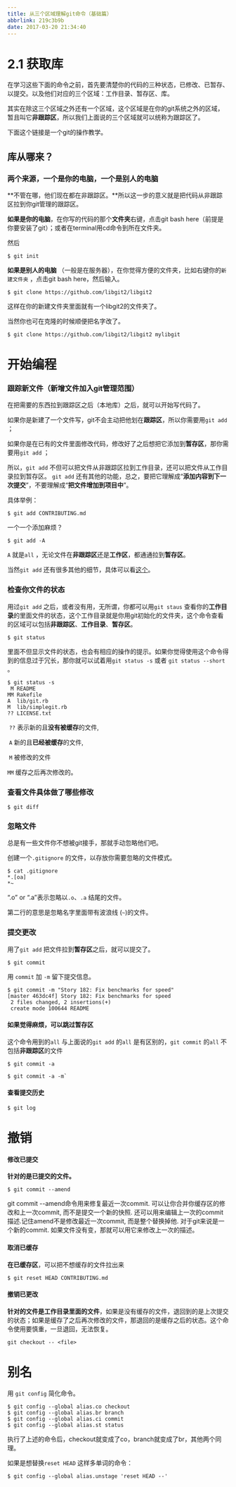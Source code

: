 ```yaml
---
title: 从三个区域理解git命令（基础篇）
abbrlink: 219c3b9b
date: 2017-03-20 21:34:40
---
```


# 2.1 获取库

在学习这些下面的命令之前，首先要清楚你的代码的三种状态，已修改、已暂存、以提交。以及他们对应的三个区域：工作目录、暂存区、库。

其实在除这三个区域之外还有一个区域，这个区域是在你的git系统之外的区域，暂且叫它**非跟踪区**，所以我们上面说的三个区域就可以统称为跟踪区了。

下面这个链接是一个git的操作教学。

[](https://try.github.io)

## 库从哪来？

### 两个来源，一个是你的电脑，一个是别人的电脑

**不管在哪，他们现在都在非跟踪区。**所以这一步的意义就是把代码从非跟踪区拉到你git管理的跟踪区。

**如果是你的电脑**，在你写的代码的那个**文件夹**右键，点击git bash here（前提是你要安装了git）；或者在terminal用cd命令到所在文件夹。

然后

```
$ git init
```

**如果是别人的电脑** （一般是在服务器），在你觉得方便的文件夹，比如右键你的`新建文件夹` ，点击git bash here，然后输入。

```
$ git clone https://github.com/libgit2/libgit2
```

这样在你的新建文件夹里面就有一个libgit2的文件夹了。

当然你也可在克隆的时候顺便把名字改了。

```
$ git clone https://github.com/libgit2/libgit2 mylibgit
```

# 开始编程

### 跟踪新文件（新增文件加入git管理范围）

在把需要的东西拉到跟踪区之后（本地库）之后，就可以开始写代码了。

如果你是新建了一个文件写，git不会主动把他划在**跟踪区**，所以你需要用`git add` ；

如果你是在已有的文件里面修改代码，修改好了之后想把它添加到**暂存区**，那你需要用`git add` ；

所以，`git add` 不但可以把文件从非跟踪区拉到工作目录，还可以把文件从工作目录拉到暂存区。 `git add` 还有其他的功能，总之，要把它理解成“**添加内容到下一次提交**”，不要理解成“**把文件增加到项目中**”。

具体举例：

```$ git add README~~~
$ git add CONTRIBUTING.md
```

一个一个添加麻烦？

~~~
$ git add -A
~~~

`A` 就是`all` ，无论文件在**非跟踪区**还是**工作区**，都通通拉到**暂存区**。

当然`git add` 还有很多其他的细节，具体可以看[这个](https://git-scm.com/docs/git-add)。

### 检查你文件的状态

用过`git add` 之后，或者没有用，无所谓，你都可以用`git staus` 查看你的**工作目录**的里面文件的状态，这个工作目录就是你用git初始化的文件夹，这个命令查看的区域可以包括**非跟踪区**、**工作目录**、**暂存区**。

~~~
$ git status
~~~

里面不但显示文件的状态，也会有相应的操作的提示。如果你觉得使用这个命令得到的信息过于冗长，那你就可以试着用`git status -s` 或者 `git status --short` 。

```
$ git status -s
 M README
MM Rakefile
A  lib/git.rb
M  lib/simplegit.rb
?? LICENSE.txt
```

 `??` 表示新的且**没有被缓存**的文件,

 `A` 新的且**已经被缓存**的文件,

 `M` 被修改的文件

`MM` 缓存之后再次修改的。

### 查看文件具体做了哪些修改

```
$ git diff
```

### 忽略文件

总是有一些文件你不想被git接手，那就手动忽略他们吧。

创建一个`.gitignore` 的文件，以存放你需要忽略的文件模式。

```
$ cat .gitignore
*.[oa]
*~
```

 “.o” or “.a”表示忽略以`.o`、`.a` 结尾的文件。

第二行的意思是忽略名字里面带有波浪线 (`~`)的文件。

### 提交更改

用了`git add` 把文件拉到**暂存区**之后，就可以提交了。

```
$ git commit
```

用 `commit` 加 `-m` 留下提交信息。

```
$ git commit -m "Story 182: Fix benchmarks for speed"
[master 463dc4f] Story 182: Fix benchmarks for speed
 2 files changed, 2 insertions(+)
 create mode 100644 README
```

#### 如果觉得麻烦，可以跳过暂存区

这个命令用到的`all` 与上面说的`git add` 的`all` 是有区别的，`git commit` 的`all` 不包括**非跟踪区**的文件

~~~
$ git commit -a
~~~

~~~
$ git commit -a -m`
~~~

#### 查看提交历史

~~~
$ git log
~~~

# 撤销

#### 修改已提交

**针对的是已提交的文件。**

```
$ git commit --amend
```

git commit --amend命令用来修复最近一次commit. 可以让你合并你缓存区的修改和上一次commit, 而不是提交一个新的快照. 还可以用来编辑上一次的commit描述.记住amend不是修改最近一次commit, 而是整个替换掉他. 对于git来说是一个新的commit. 如果文件没有变，那就可以用它来修改上一次的描述。

#### 取消已缓存

**在已缓存区**，可以把不想缓存的文件拉出来

```
$ git reset HEAD CONTRIBUTING.md
```

#### 撤销已更改

**针对的文件是工作目录里面的文件**，如果是没有缓存的文件，退回到的是上次提交的状态；如果是缓存了之后再次修改的文件，那退回的是缓存之后的状态。这个命令使用要慎重，一旦退回，无法恢复。

~~~
git checkout -- <file>
~~~

# 别名

用 `git config` 简化命令。

```
$ git config --global alias.co checkout
$ git config --global alias.br branch
$ git config --global alias.ci commit
$ git config --global alias.st status
```

执行了上述的命令后，checkout就变成了co，branch就变成了br，其他两个同理。

如果是想替换`reset HEAD` 这样多单词的命令：

```
$ git config --global alias.unstage 'reset HEAD --'
```
